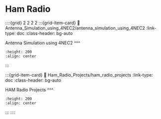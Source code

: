 # Ham Radio

::::{grid} 2 2 2 2
:::{grid-item-card}
:link: Antenna_Simulation_using_4NEC2/antenna_simulation_using_4NEC2
:link-type: doc
:class-header: bg-auto

Antenna Simulation using 4NEC2
^^^
```{image} images/ham_radio_antenna_simulation.jpg
:height: 200
:align: center
```
:::

:::{grid-item-card}
:link: Ham_Radio_Projects/ham_radio_projects
:link-type: doc
:class-header: bg-auto

HAM Radio Projects
^^^
```{image} images/ham_radio_projects.jpg
:height: 200
:align: center
```
:::
::::
